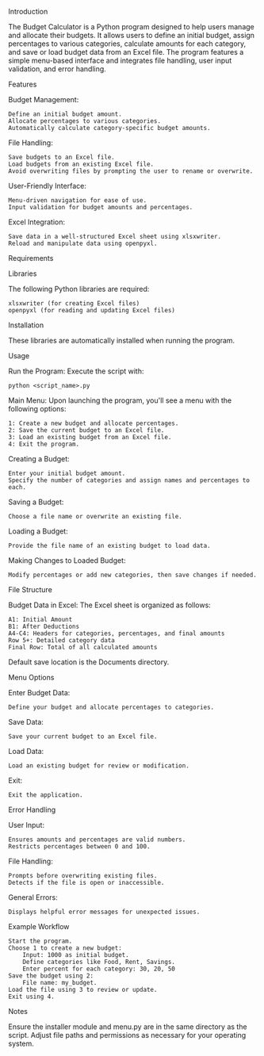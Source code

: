 Introduction

The Budget Calculator is a Python program designed to help users manage and allocate their budgets. It allows users to define an initial budget, assign percentages to various categories, calculate amounts for each category, and save or load budget data from an Excel file. The program features a simple menu-based interface and integrates file handling, user input validation, and error handling.

Features

Budget Management:

    Define an initial budget amount.
    Allocate percentages to various categories.
    Automatically calculate category-specific budget amounts.
    
File Handling:

    Save budgets to an Excel file.
    Load budgets from an existing Excel file.
    Avoid overwriting files by prompting the user to rename or overwrite.
    
User-Friendly Interface:

    Menu-driven navigation for ease of use.
    Input validation for budget amounts and percentages.
    
Excel Integration:

    Save data in a well-structured Excel sheet using xlsxwriter.
    Reload and manipulate data using openpyxl.

Requirements

Libraries

The following Python libraries are required:

    xlsxwriter (for creating Excel files)
    openpyxl (for reading and updating Excel files)
    
Installation
    
These libraries are automatically installed when running the program.

Usage

Run the Program: Execute the script with:

    python <script_name>.py
    
Main Menu: Upon launching the program, you'll see a menu with the following options:

    1: Create a new budget and allocate percentages.
    2: Save the current budget to an Excel file.
    3: Load an existing budget from an Excel file.
    4: Exit the program.
    
Creating a Budget:

    Enter your initial budget amount.
    Specify the number of categories and assign names and percentages to each.
    
Saving a Budget:

    Choose a file name or overwrite an existing file.
    
Loading a Budget:

    Provide the file name of an existing budget to load data.
    
Making Changes to Loaded Budget:

    Modify percentages or add new categories, then save changes if needed.
    
File Structure

Budget Data in Excel: The Excel sheet is organized as follows:

    A1: Initial Amount
    B1: After Deductions
    A4-C4: Headers for categories, percentages, and final amounts
    Row 5+: Detailed category data
    Final Row: Total of all calculated amounts
    
Default save location is the Documents directory.

Menu Options

Enter Budget Data:

    Define your budget and allocate percentages to categories.
    
Save Data:

    Save your current budget to an Excel file.
    
Load Data:

    Load an existing budget for review or modification.
    
Exit:

    Exit the application.
    
Error Handling

User Input:

    Ensures amounts and percentages are valid numbers.
    Restricts percentages between 0 and 100.

File Handling:

    Prompts before overwriting existing files.
    Detects if the file is open or inaccessible.

General Errors:

    Displays helpful error messages for unexpected issues.


Example Workflow

    Start the program.
    Choose 1 to create a new budget:
        Input: 1000 as initial budget.
        Define categories like Food, Rent, Savings.
        Enter percent for each category: 30, 20, 50
    Save the budget using 2:
        File name: my_budget.
    Load the file using 3 to review or update.
    Exit using 4.
    
Notes

Ensure the installer module and menu.py are in the same directory as the script.
Adjust file paths and permissions as necessary for your operating system.

